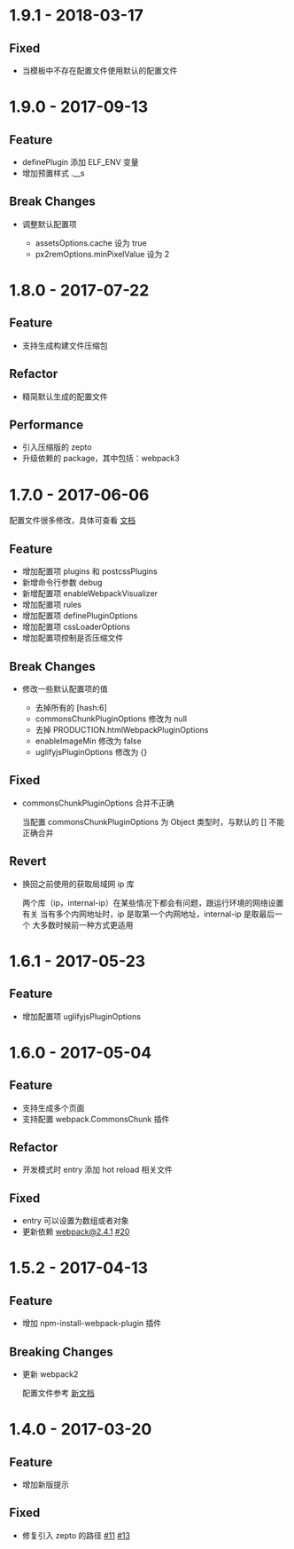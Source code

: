 # 1.9.1 - 2018-03-17

## Fixed

- 当模板中不存在配置文件使用默认的配置文件

# 1.9.0 - 2017-09-13

## Feature

- definePlugin 添加 ELF_ENV 变量
- 增加预置样式 .__s

## Break Changes

- 调整默认配置项

  - assetsOptions.cache 设为 true
  - px2remOptions.minPixelValue 设为 2

# 1.8.0 - 2017-07-22

## Feature

- 支持生成构建文件压缩包

## Refactor

- 精简默认生成的配置文件

## Performance

- 引入压缩版的 zepto
- 升级依赖的 package，其中包括：webpack3


# 1.7.0 - 2017-06-06

配置文件很多修改，具体可查看 [文档](https://github.com/o2team/elf/blob/master/doc/CONFIGURATION.md)

## Feature

- 增加配置项 plugins 和 postcssPlugins
- 新增命令行参数 debug
- 新增配置项 enableWebpackVisualizer
- 增加配置项 rules
- 增加配置项 definePluginOptions
- 增加配置项 cssLoaderOptions
- 增加配置项控制是否压缩文件

## Break Changes

- 修改一些默认配置项的值

  - 去掉所有的 [hash:6]
  - commonsChunkPluginOptions 修改为 null
  - 去掉 PRODUCTION.htmlWebpackPluginOptions
  - enableImageMin 修改为 false
  - uglifyjsPluginOptions 修改为 {}

## Fixed

- commonsChunkPluginOptions 合并不正确

  当配置 commonsChunkPluginOptions 为 Object 类型时，与默认的 [] 不能正确合并

## Revert

- 换回之前使用的获取局域网 ip 库

  两个库（ip，internal-ip）在某些情况下都会有问题，跟运行环境的网络设置有关
  当有多个内网地址时，ip 是取第一个内网地址，internal-ip 是取最后一个
  大多数时候前一种方式更适用

# 1.6.1 - 2017-05-23

## Feature

- 增加配置项 uglifyjsPluginOptions

# 1.6.0 - 2017-05-04

## Feature

- 支持生成多个页面
- 支持配置 webpack.CommonsChunk 插件

## Refactor

- 开发模式时 entry 添加 hot reload 相关文件

## Fixed

- entry 可以设置为数组或者对象
- 更新依赖 webpack@2.4.1 [#20](https://github.com/o2team/elf/issues/20)


# 1.5.2 - 2017-04-13

## Feature

- 增加 npm-install-webpack-plugin 插件

## Breaking Changes

- 更新 webpack2

  配置文件参考 [新文档](https://webpack.js.org/configuration/)


# 1.4.0 - 2017-03-20

## Feature

- 增加新版提示

## Fixed

- 修复引入 zepto 的路径 [#11](https://github.com/o2team/elf/issues/11) [#13](https://github.com/o2team/elf/issues/13)
